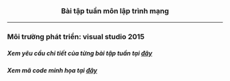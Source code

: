 <div align="center">

### Bài tập tuần môn lập trình mạng

</div>

---

### Môi trường phát triển: visual studio 2015

##### Xem yêu cầu chi tiết của từng bài tập tuần tại [đây](https://github.com/phamhongphuc1999/NetworkProgrammingHomework/tree/master/requiment)

##### Xem mã code minh họa tại [đây](https://github.com/phamhongphuc1999/NetworkProgrammingHomework/tree/master/example)
